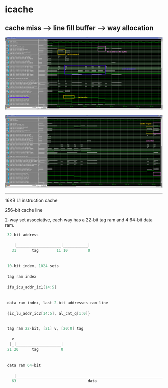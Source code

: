 # icache

## cache miss --> line fill buffer --> way allocation

![screenshot0](https://github.com/whensungoesdown/icache/blob/main/doc/png/cache_miss_allocate0.png)

![screenshot1](https://github.com/whensungoesdown/icache/blob/main/doc/png/cache_miss_allocate1.png)


-----------------------
16KB L1 instruction cache

256-bit cache line

2-way set associative, each way has a 22-bit tag ram and 4 64-bit data ram.


`````c
 32-bit address
 
    |____________________|___________|
   31       tag        11 10         0
`````


`````c

 10-bit index, 1024 sets

 tag ram index

 ifu_icu_addr_ic1[14:5]


 data ram index, last 2-bit addresses ram line

 {ic_lu_addr_ic2[14:5], al_cnt_q[1:0]}
`````

````c

 tag ram 22-bit, [21] v, [20:0] tag

   v
  |_|____________________|
 21 20      tag          0


 data ram 64-bit

    |______________________________________________________________________|
   63                                data                                  0
`````
